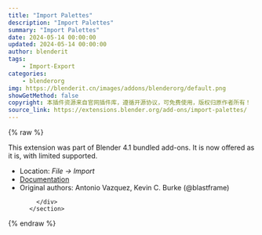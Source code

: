 ```yaml
---
title: "Import Palettes"
description: "Import Palettes"
summary: "Import Palettes"
date: 2024-05-14 00:00:00
updated: 2024-05-14 00:00:00
author: blenderit
tags: 
    - Import-Export
categories:
    - blenderorg
img: https://blenderit.cn/images/addons/blenderorg/default.png
showGetMethod: false
copyright: 本插件资源来自官网插件库，遵循开源协议，可免费使用，版权归原作者所有！
source_link: https://extensions.blender.org/add-ons/import-palettes/
---
```


{% raw %}
<section id="about" class="mt-3">
            <div class="box style-rich-text">
              <p>This extension was part of Blender 4.1 bundled add-ons.
It is now offered as it is, with limited supported.</p>
<ul>
<li>Location: <em>File → Import</em></li>
<li><a rel="nofollow noopener noreferrer external" target="_blank" href="https://docs.blender.org/manual/en/4.1//addons/import_export/palettes.html">Documentation</a></li>
<li>Original authors: Antonio Vazquez, Kevin C. Burke (@blastframe)</li>
</ul>

            </div>
          </section>
<div style="display: none">blenderorg</div>
{% endraw %}